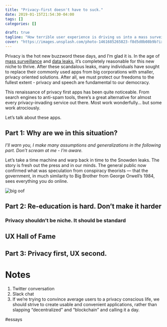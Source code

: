 ```yaml
---
title: "Privacy-first doesn't have to suck."
date: 2019-01-15T21:54:30-04:00
tags: []
categories: []

draft: true
tagline: "How terrible user experience is driving us into a mass surveillance future."
cover: "https://images.unsplash.com/photo-1461685265823-f8d5d0b08b9b?ixlib=rb-1.2.1&auto=format&fit=crop&w=1950&q=80"
---
```


Privacy is the hot new buzzword these days, and I’m glad it is. In the age of [mass surveillance](f) and [data leaks](https://www.theguardian.com/news/series/cambridge-analytica-files), it’s completely reasonable for this new niche to thrive. After these scandalous leaks, many individuals have sought to replace their commonly used apps from big corporations with smaller, privacy oriented solutions. After all, we must protect our freedoms to the fullest extent - privacy and speech are fundamental to our democracy. 

This renaissance of privacy first apps has been quite noticeable. From search engines to anti-spam tools, there’s a great alternative for almost every privacy-invading service out there. Most work wonderfully… but some work atrociously.

Let’s talk about these apps.

## Part 1: Why are we in this situation?
_I’ll warn you, I make many assumptions and generalizations in the following part. Don’t scream at me - I’m aware._

Let’s take a time machine and warp back in time to the Snowden leaks. 
The story is fresh out the press and in our minds.  The general public now confirmed what was speculation from conspiracy theorists — that the government, in much similarity to Big Brother from George Orwell’s 1984, sees everything you do online.

![big oof](https://i.imgur.com/ZLzN5gW.png)

## Part 2: Re-education is hard. Don’t make it harder
### Privacy shouldn’t be niche. It should be standard
## UX Hall of Fame
## Part 3: Privacy first, UX second. 

# Notes
1. Twitter conversation
2. Slack chat
3. If we’re trying to convince average users to a privacy conscious life, we should strive to create usable and convenient applications, rather than slapping “decentralized” and “blockchain” and calling it a day.

#essays